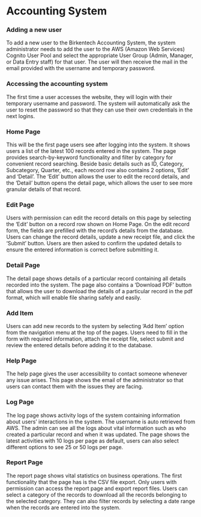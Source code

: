 # Accounting System

### Adding a new user 

To add a new user to the Birkentech Accounting System, the system administrator needs to add the user to the AWS (Amazon Web Services) Cognito User Pool and select the appropriate User Group (Admin, Manager, or Data Entry staff) for that user. The user will then receive the mail in the email provided with the username and temporary password.  

### Accessing the accounting system 

The first time a user accesses the website, they will login with their temporary username and password. The system will automatically ask the user to reset the password so that they can use their own credentials in the next logins. 

### Home Page 

This will be the first page users see after logging into the system. It shows users a list of the latest 100 records entered in the system. The page provides search-by-keyword functionality and filter by category for convenient record searching. Beside basic details such as ID, Category, Subcategory, Quarter, etc., each record row also contains 2 options, ‘Edit’ and ‘Detail’. The ‘Edit’ button allows the user to edit the record details, and the ‘Detail’ button opens the detail page, which allows the user to see more granular details of that record.  

### Edit Page 

Users with permission can edit the record details on this page by selecting the ‘Edit’ button on a record row shown on Home Page. On the edit record form, the fields are prefilled with the record’s details from the database. Users can change the record details, update a new receipt file, and click the ‘Submit’ button. Users are then asked to confirm the updated details to ensure the entered information is correct before submitting it. 

### Detail Page 

The detail page shows details of a particular record containing all details recorded into the system. The page also contains a ‘Download PDF’ button that allows the user to download the details of a particular record in the pdf format, which will enable file sharing safely and easily. 

### Add Item 

Users can add new records to the system by selecting ‘Add Item’ option from the navigation menu at the top of the pages. Users need to fill in the form with required information, attach the receipt file, select submit and review the entered details before adding it to the database.

### Help Page 

The help page gives the user accessibility to contact someone whenever any issue arises. This page shows the email of the administrator so that users can contact them with the issues they are facing.  

### Log Page 

The log page shows activity logs of the system containing information about users’ interactions in the system. The username is auto retrieved from AWS. The admin can see all the logs about vital information such as who created a particular record and when it was updated. The page shows the latest activities with 10 logs per page as default, users can also select different options to see 25 or 50 logs per page. 

### Report Page 

The report page shows vital statistics on business operations. The first functionality that the page has is the CSV file export. Only users with permission can access the report page and export report files. Users can select a category of the records to download all the records belonging to the selected category. They can also filter records by selecting a date range when the records are entered into the system. 

